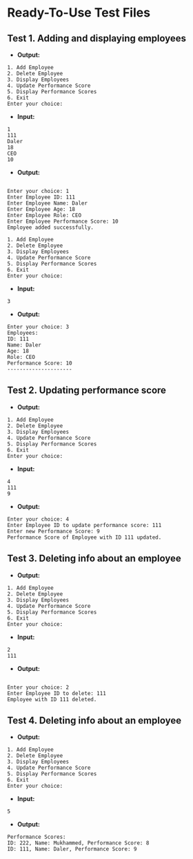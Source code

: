# Ready-To-Use Test Files

## Test 1. Adding and displaying employees

- **Output:**
```
1. Add Employee
2. Delete Employee
3. Display Employees
4. Update Performance Score
5. Display Performance Scores
6. Exit
Enter your choice:
```

- **Input:**
```
1
111
Daler
18
CEO
10
```


- **Output:**
```

Enter your choice: 1
Enter Employee ID: 111
Enter Employee Name: Daler
Enter Employee Age: 18
Enter Employee Role: CEO
Enter Employee Performance Score: 10
Employee added successfully.

1. Add Employee
2. Delete Employee
3. Display Employees
4. Update Performance Score
5. Display Performance Scores
6. Exit
Enter your choice: 

```


- **Input:**
```
3
```

- **Output:**
```
Enter your choice: 3
Employees:
ID: 111
Name: Daler
Age: 18
Role: CEO
Performance Score: 10
---------------------
```


## Test 2. Updating performance score

- **Output:**
```
1. Add Employee
2. Delete Employee
3. Display Employees
4. Update Performance Score
5. Display Performance Scores
6. Exit
Enter your choice:
```

- **Input:**
```
4
111
9
```


- **Output:**
```
Enter your choice: 4
Enter Employee ID to update performance score: 111
Enter new Performance Score: 9
Performance Score of Employee with ID 111 updated.
```


## Test 3. Deleting info about an employee


- **Output:**
```
1. Add Employee
2. Delete Employee
3. Display Employees
4. Update Performance Score
5. Display Performance Scores
6. Exit
Enter your choice:
```

- **Input:**
```
2
111
```


- **Output:**
```

Enter your choice: 2
Enter Employee ID to delete: 111
Employee with ID 111 deleted.

```

## Test 4. Deleting info about an employee

- **Output:**
```
1. Add Employee
2. Delete Employee
3. Display Employees
4. Update Performance Score
5. Display Performance Scores
6. Exit
Enter your choice:
```

- **Input:**
```
5
```

- **Output:**
```
Performance Scores:
ID: 222, Name: Mukhammed, Performance Score: 8
ID: 111, Name: Daler, Performance Score: 9

```
